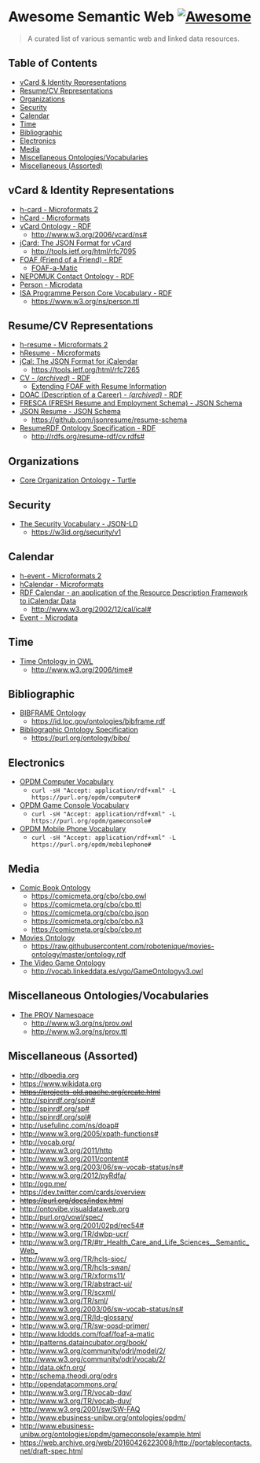 Awesome Semantic Web [![Awesome][AWESOME BADGE]][AWESOME PAGE]
==============================================================
> A curated list of various semantic web and linked data resources.

Table of Contents
-----------------
- [vCard & Identity Representations](#vcard--identity-representations)
- [Resume/CV Representations](#resumecv-representations)
- [Organizations](#organizations)
- [Security](#security)
- [Calendar](#calendar)
- [Time](#time)
- [Bibliographic](#bibliographic)
- [Electronics](#electronics)
- [Media](#media)
- [Miscellaneous Ontologies/Vocabularies](#miscellaneous-ontologiesvocabularies)
- [Miscellaneous (Assorted)](#miscellaneous-assorted)

vCard & Identity Representations
--------------------------------
- [h-card - Microformats 2](http://microformats.org/wiki/h-card)
- [hCard - Microformats](http://microformats.org/wiki/hcard)
- [vCard Ontology - RDF](http://www.w3.org/TR/vcard-rdf/)
  - <http://www.w3.org/2006/vcard/ns#>
- [jCard: The JSON Format for vCard](http://www.rfc-editor.org/info/rfc7095)
  - <http://tools.ietf.org/html/rfc7095>
- [FOAF (Friend of a Friend) - RDF](http://www.foaf-project.org/)
  - [FOAF-a-Matic](http://ldodds.com/foaf/foaf-a-matic.html)
- [NEPOMUK Contact Ontology - RDF](http://www.semanticdesktop.org/ontologies/2007/03/22/nco/)
- [Person - Microdata](https://schema.org/Person)
- [ISA Programme Person Core Vocabulary - RDF](https://www.w3.org/ns/person)
  - <https://www.w3.org/ns/person.ttl>

Resume/CV Representations
-------------------------
- [h-resume - Microformats 2](http://microformats.org/wiki/h-resume)
- [hResume - Microformats](http://microformats.org/wiki/hResume)
- [jCal: The JSON Format for iCalendar](https://www.rfc-editor.org/info/rfc7265)
  - <https://tools.ietf.org/html/rfc7265>
- [CV - _(archived)_ - RDF](https://web.archive.org/web/20121005003455/http://captsolo.net/semweb/resume/0.2/cv.rdf)
  - [Extending FOAF with Resume Information](https://www.w3.org/2001/sw/Europe/events/foaf-galway/papers/pp/extending_foaf_with_resume/)
- [DOAC (Description of a Career) - _(archived)_ - RDF](http://web.archive.org/web/20080209013901/http://ramonantonio.net/doac/0.1/)
- [FRESCA (FRESH Resume and Employment Schema) - JSON Schema](https://github.com/fluentdesk/FRESCA)
- [JSON Resume - JSON Schema](http://jsonresume.org/)
  - <https://github.com/jsonresume/resume-schema>
- [ResumeRDF Ontology Specification - RDF](http://rdfs.org/resume-rdf/)
  - <http://rdfs.org/resume-rdf/cv.rdfs#>

Organizations
-------------
- [Core Organization Ontology - Turtle](http://www.w3.org/ns/org#)

Security
--------
- [The Security Vocabulary - JSON-LD](https://web-payments.org/vocabs/security)
  - <https://w3id.org/security/v1>

Calendar
--------
- [h-event - Microformats 2](http://microformats.org/wiki/h-calendar)
- [hCalendar - Microformats](http://microformats.org/wiki/hCalendar)
- [RDF Calendar - an application of the Resource Description Framework to iCalendar Data](https://www.w3.org/TR/rdfcal/)
  - <http://www.w3.org/2002/12/cal/ical#>
- [Event - Microdata](http://schema.org/Event)

Time
----
- [Time Ontology in OWL](http://www.w3.org/TR/owl-time/)
  - <http://www.w3.org/2006/time#>

Bibliographic
-------------
- [BIBFRAME Ontology](https://id.loc.gov/ontologies/bibframe.html)
  - <https://id.loc.gov/ontologies/bibframe.rdf>
- [Bibliographic Ontology Specification](https://www.bibliontology.com/)
  - <https://purl.org/ontology/bibo/>

Electronics
-----------
- [OPDM Computer Vocabulary](https://purl.org/opdm/computer#)
  - `curl -sH "Accept: application/rdf+xml" -L https://purl.org/opdm/computer#`
- [OPDM Game Console Vocabulary](https://purl.org/opdm/gameconsole#)
  - `curl -sH "Accept: application/rdf+xml" -L https://purl.org/opdm/gameconsole#`
- [OPDM Mobile Phone Vocabulary](https://purl.org/opdm/mobilephone#)
  - `curl -sH "Accept: application/rdf+xml" -L https://purl.org/opdm/mobilephone#`

Media
-----
- [Comic Book Ontology](https://comicmeta.org/cbo/)
  - <https://comicmeta.org/cbo/cbo.owl>
  - <https://comicmeta.org/cbo/cbo.ttl>
  - <https://comicmeta.org/cbo/cbo.json>
  - <https://comicmeta.org/cbo/cbo.n3>
  - <https://comicmeta.org/cbo/cbo.nt>
- [Movies Ontology](https://github.com/robotenique/movies-ontology)
  - <https://raw.githubusercontent.com/robotenique/movies-ontology/master/ontology.rdf>  
- [The Video Game Ontology](http://purl.org/net/VideoGameOntology)
  - <http://vocab.linkeddata.es/vgo/GameOntologyv3.owl>

Miscellaneous Ontologies/Vocabularies
-------------------------------------
- [The PROV Namespace](https://www.w3.org/ns/prov#)
  - <http://www.w3.org/ns/prov.owl>
  - <http://www.w3.org/ns/prov.ttl>

Miscellaneous (Assorted)
------------------------
- <http://dbpedia.org>
- <https://www.wikidata.org>
- ~~<https://projects-old.apache.org/create.html>~~
- <http://spinrdf.org/spin#>
- <http://spinrdf.org/sp#>
- <http://spinrdf.org/spl#>
- <http://usefulinc.com/ns/doap#>
- <http://www.w3.org/2005/xpath-functions#>
- <http://vocab.org/>
- <http://www.w3.org/2011/http>
- <http://www.w3.org/2011/content#>
- <http://www.w3.org/2003/06/sw-vocab-status/ns#>
- <http://www.w3.org/2012/pyRdfa/>
- <http://ogp.me/>
- <https://dev.twitter.com/cards/overview>
- ~~<https://purl.org/docs/index.html>~~
- <http://ontovibe.visualdataweb.org>
- <http://purl.org/vowl/spec/>
- <http://www.w3.org/2001/02pd/rec54#>
- <http://www.w3.org/TR/dwbp-ucr/>
- <http://www.w3.org/TR/#tr_Health_Care_and_Life_Sciences__Semantic_Web_>
- <http://www.w3.org/TR/hcls-sioc/>
- <http://www.w3.org/TR/hcls-swan/>
- <http://www.w3.org/TR/xforms11/>
- <http://www.w3.org/TR/abstract-ui/>
- <http://www.w3.org/TR/scxml/>
- <http://www.w3.org/TR/sml/>
- <http://www.w3.org/2003/06/sw-vocab-status/ns#>
- <http://www.w3.org/TR/ld-glossary/>
- <http://www.w3.org/TR/sw-oosd-primer/>
- <http://www.ldodds.com/foaf/foaf-a-matic>
- <http://patterns.dataincubator.org/book/>
- <http://www.w3.org/community/odrl/model/2/>
- <http://www.w3.org/community/odrl/vocab/2/>
- <http://data.okfn.org/>
- <http://schema.theodi.org/odrs>
- <http://opendatacommons.org/>
- <http://www.w3.org/TR/vocab-dqv/>
- <http://www.w3.org/TR/vocab-duv/>
- <http://www.w3.org/2001/sw/SW-FAQ>
- <http://www.ebusiness-unibw.org/ontologies/opdm/>
- <http://www.ebusiness-unibw.org/ontologies/opdm/gameconsole/example.html>
- <https://web.archive.org/web/20160426223008/http://portablecontacts.net/draft-spec.html>

[AWESOME BADGE]: https://cdn.rawgit.com/sindresorhus/awesome/d7305f38d29fed78fa85652e3a63e154dd8e8829/media/badge.svg
[AWESOME PAGE]: https://github.com/sindresorhus/awesome
